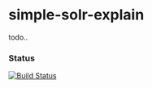 # simple-solr-explain

todo..

### Status
[![Build Status](https://travis-ci.org/fyrz/simple-solr-explain.png)](https://travis-ci.org/fyrz/simple-solr-explain)
